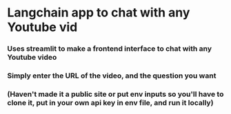# Langchain app to chat with any Youtube vid

### Uses streamlit to make a frontend interface to chat with any Youtube video

### Simply enter the URL of the video, and the question you want

### (Haven't made it a public site or put env inputs so you'll have to clone it, put in your own api key in env file, and run it locally)
